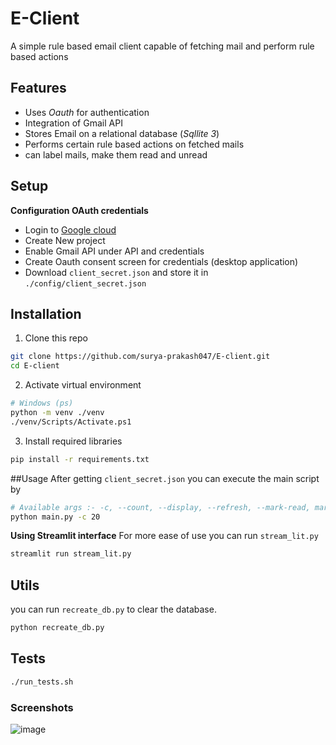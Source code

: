 
# E-Client

A simple rule based email client capable of fetching mail and perform rule based actions




## Features

- Uses *Oauth* for authentication
- Integration of Gmail API
- Stores Email on a relational database (*Sqllite 3*)
- Performs certain rule based actions on fetched mails
- can label mails, make them read and unread




## Setup

**Configuration OAuth credentials**

- Login to [Google cloud](https://console.cloud.google.com)
- Create New project
- Enable Gmail API under API and credentials
- Create Oauth consent screen for credentials (desktop application)
- Download `client_secret.json` and store it in `./config/client_secret.json`
 
## Installation

1. Clone this repo

```bash
git clone https://github.com/surya-prakash047/E-client.git
cd E-client
```
2. Activate virtual environment
```bash
# Windows (ps)
python -m venv ./venv
./venv/Scripts/Activate.ps1
```
3. Install required libraries
```bash
pip install -r requirements.txt
```
##Usage
After getting `client_secret.json` you can execute the main script by 
```bash
# Available args :- -c, --count, --display, --refresh, --mark-read, mark-unread
python main.py -c 20
```
**Using Streamlit interface**
For more ease of use you can run `stream_lit.py` 

```bash
streamlit run stream_lit.py
```
## Utils
you can run `recreate_db.py` to clear the database.

```bash
python recreate_db.py
```
## Tests
```bash
./run_tests.sh
```
### Screenshots    
![image](https://github.com/user-attachments/assets/50e8f8d2-5114-4353-8b20-d6e254314cd6)


